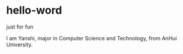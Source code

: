# hello-word
just for fun

I am Yanshi, major in Computer Science and Technology, from AnHui University.
